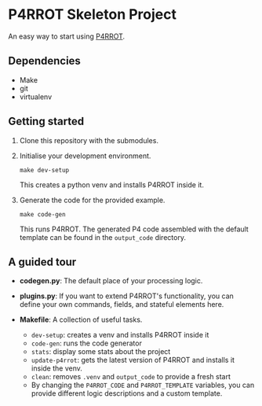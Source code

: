 # P4RROT Skeleton Project

An easy way to start using [P4RROT](https://github.com/Team-P4RROT/P4RROT).

## Dependencies

- Make
- git
- virtualenv

## Getting started

1. Clone this repository with the submodules. 

2. Initialise your development environment.

    ```console
    make dev-setup
    ```

    This creates a python venv and installs P4RROT inside it.

3. Generate the code for the provided example.

    ```console
    make code-gen
    ```

    This runs P4RROT. The generated P4 code assembled with the default template can be found in the `output_code` directory. 

## A guided tour

- **codegen.py**: The default place of your processing logic.

- **plugins.py**: If you want to extend P4RROT's functionality, you can define your own commands, fields, and stateful elements here. 

- **Makefile**: A collection of useful tasks.
    - `dev-setup`: creates a venv and installs P4RROT inside it
    - `code-gen`: runs the code generator
    - `stats`: display some stats about the project
    - `update-p4rrot`: gets the latest version of P4RROT and installs it inside the venv.
    - `clean`: removes `.venv` and `output_code` to provide a fresh start
    - By changing the `P4RROT_CODE` and `P4RROT_TEMPLATE` variables, you can provide different logic descriptions and a custom template.


